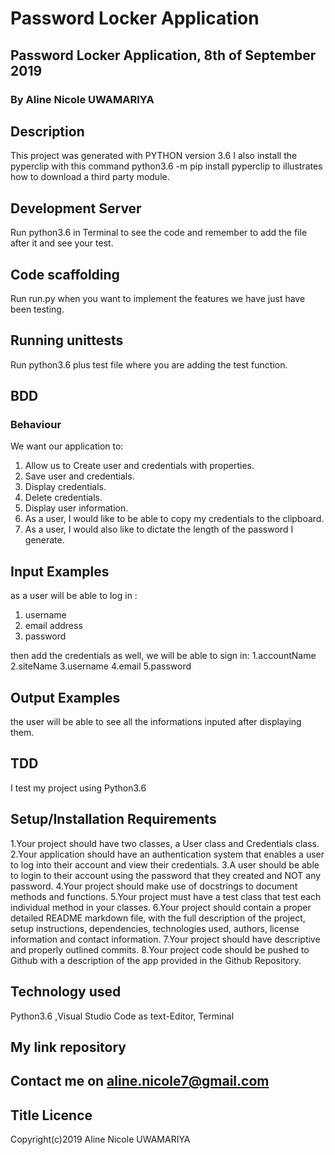 # Password Locker Application
## Password Locker Application, 8th of September 2019
### By Aline Nicole UWAMARIYA
## Description
This project was generated with PYTHON version 3.6
I also install the pyperclip with this command python3.6 -m pip install pyperclip to illustrates how to download a third party module.

## Development Server
Run python3.6 in Terminal to see the code and remember to add the file after it and see your test.

## Code scaffolding
Run run.py when you want to implement the features we have just have been testing.

## Running unittests
Run python3.6 plus test file where you are adding the test function.

## BDD
### Behaviour
We want our application to:

1. Allow us to Create user and credentials with properties.
2. Save user and credentials.
3. Display credentials.
4. Delete credentials.
5. Display user information.
6. As a user, I would like to be able to copy my credentials to the clipboard.
7. As a user, I would also like to dictate the length of the password I generate.

## Input Examples
as a user will be able to log in :
1. username
2. email address
3. password

then add the credentials as well, we will be able to sign in:
1.accountName
2.siteName
3.username
4.email
5.password

## Output Examples
the user will be able to see all the informations inputed after displaying them.

## TDD
I test my project using Python3.6

## Setup/Installation Requirements
1.Your project should have two classes, a User class and Credentials class.
2.Your application should have an authentication system that enables a user to log into their account and view their credentials.
3.A user should be able to login to their account using the password that they created and NOT any password.
4.Your project should make use of docstrings to document methods and functions.
5.Your project must have a test class that test each individual method in your classes.
6.Your project should contain a proper detailed README markdown file, with the full description of the project, setup instructions, dependencies, technologies used, authors, license information and contact information.
7.Your project should have descriptive and properly outlined commits.
8.Your project code should be pushed to Github with a description of the app provided in the Github Repository.

## Technology used
Python3.6 ,Visual Studio Code as text-Editor, Terminal

## My link repository

## Contact me on aline.nicole7@gmail.com
## Title Licence
Copyright(c)2019 Aline Nicole UWAMARIYA
